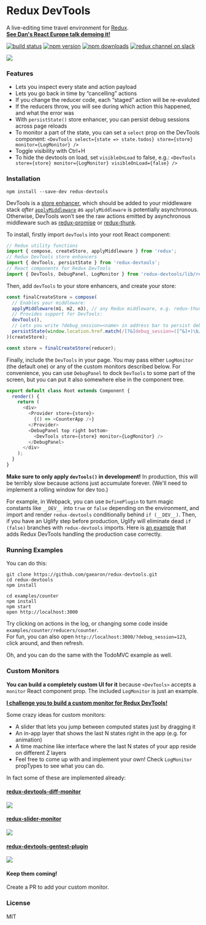 Redux DevTools
=========================

A live-editing time travel environment for [Redux](https://github.com/rackt/redux).  
**[See Dan's React Europe talk demoing it!](http://youtube.com/watch?v=xsSnOQynTHs)**

[![build status](https://img.shields.io/travis/gaearon/redux-devtools/master.svg?style=flat-square)](https://travis-ci.org/gaearon/redux-devtools)
[![npm version](https://img.shields.io/npm/v/redux-devtools.svg?style=flat-square)](https://www.npmjs.com/package/redux-devtools)
[![npm downloads](https://img.shields.io/npm/dm/redux-devtools.svg?style=flat-square)](https://www.npmjs.com/package/redux-devtools)
[![redux channel on slack](https://img.shields.io/badge/slack-redux@reactiflux-61DAFB.svg?style=flat-square)](http://www.reactiflux.com)


![](http://i.imgur.com/J4GeW0M.gif)

### Features

* Lets you inspect every state and action payload
* Lets you go back in time by “cancelling” actions
* If you change the reducer code, each “staged” action will be re-evaluted
* If the reducers throw, you will see during which action this happened, and what the error was
* With `persistState()` store enhancer, you can persist debug sessions across page reloads
* To monitor a part of the state, you can set a `select` prop on the DevTools component: `<DevTools select={state => state.todos} store={store} monitor={LogMonitor} />`
* Toggle visibility with Ctrl+H
* To hide the devtools on load, set `visibleOnLoad` to false, e.g.: `<DevTools store={store} monitor={LogMonitor} visibleOnLoad={false} />`

### Installation

```
npm install --save-dev redux-devtools
```

DevTools is a [store enhancer](http://rackt.github.io/redux/docs/Glossary.html#store-enhancer), which should be added to your middleware stack *after* [`applyMiddleware`](http://rackt.github.io/redux/docs/api/applyMiddleware.html) as `applyMiddleware` is potentially asynchronous. Otherwise, DevTools won’t see the raw actions emitted by asynchronous middleware such as [redux-promise](https://github.com/acdlite/redux-promise) or [redux-thunk](https://github.com/gaearon/redux-thunk).

To install, firstly import `devTools` into your root React component:

```js
// Redux utility functions
import { compose, createStore, applyMiddleware } from 'redux';
// Redux DevTools store enhancers
import { devTools, persistState } from 'redux-devtools';
// React components for Redux DevTools
import { DevTools, DebugPanel, LogMonitor } from 'redux-devtools/lib/react';
```

Then, add `devTools` to your store enhancers, and create your store:

```js
const finalCreateStore = compose(
  // Enables your middleware:
  applyMiddleware(m1, m2, m3), // any Redux middleware, e.g. redux-thunk
  // Provides support for DevTools:
  devTools(),
  // Lets you write ?debug_session=<name> in address bar to persist debug sessions
  persistState(window.location.href.match(/[?&]debug_session=([^&]+)\b/))
)(createStore);

const store = finalCreateStore(reducer);
```

Finally, include the `DevTools` in your page. You may pass either `LogMonitor` (the default one) or any of the custom monitors described below. For convenience, you can use `DebugPanel` to dock `DevTools` to some part of the screen, but you can put it also somewhere else in the component tree.

```js
export default class Root extends Component {
  render() {
    return (
      <div>
        <Provider store={store}>
          {() => <CounterApp />}
        </Provider>
        <DebugPanel top right bottom>
          <DevTools store={store} monitor={LogMonitor} />
        </DebugPanel>
      </div>
    );
  }
}
```

**Make sure to only apply `devTools()` in development!** In production, this will be terribly slow because actions just accumulate forever. (We'll need to implement a rolling window for dev too.)

For example, in Webpack, you can use `DefinePlugin` to turn magic constants like `__DEV__` into `true` or `false` depending on the environment, and import and render `redux-devtools` conditionally behind `if (__DEV__)`. Then, if you have an Uglify step before production, Uglify will eliminate dead `if (false)` branches with `redux-devtools` imports. Here is [an example](https://github.com/erikras/react-redux-universal-hot-example/) that adds Redux DevTools handling the production case correctly.

### Running Examples

You can do this:

```
git clone https://github.com/gaearon/redux-devtools.git
cd redux-devtools
npm install

cd examples/counter
npm install
npm start
open http://localhost:3000
```

Try clicking on actions in the log, or changing some code inside `examples/counter/reducers/counter`.  
For fun, you can also open `http://localhost:3000/?debug_session=123`, click around, and then refresh.

Oh, and you can do the same with the TodoMVC example as well.

### Custom Monitors

**You can build a completely custom UI for it** because `<DevTools>` accepts a `monitor` React component prop. The included `LogMonitor` is just an example.

**[I challenge you to build a custom monitor for Redux DevTools!](https://github.com/gaearon/redux-devtools/issues/3)**

Some crazy ideas for custom monitors:

* A slider that lets you jump between computed states just by dragging it
* An in-app layer that shows the last N states right in the app (e.g. for animation)
* A time machine like interface where the last N states of your app reside on different Z layers
* Feel free to come up with and implement your own! Check `LogMonitor` propTypes to see what you can do.

In fact some of these are implemented already:

#### [redux-devtools-diff-monitor](https://github.com/whetstone/redux-devtools-diff-monitor)

![](http://i.imgur.com/rvCR9OQ.png)

#### [redux-slider-monitor](https://github.com/calesce/redux-slider-monitor)

![](https://camo.githubusercontent.com/d61984306d27d5e0739efc2d57c56ba7aed7996c/68747470733a2f2f73332e616d617a6f6e6177732e636f6d2f662e636c2e6c792f6974656d732f3269314c3147316e3161316833793161324f31772f53637265656e2532305265636f7264696e67253230323031352d30382d3034253230617425323030372e3435253230504d2e676966)

#### [redux-devtools-gentest-plugin](https://github.com/lapanoid/redux-devtools-gentest-plugin)

![](https://camo.githubusercontent.com/71452cc55bc2ac2016dc05e4b6207c5777028a67/687474703a2f2f646c312e6a6f78692e6e65742f64726976652f303031302f333937372f3639323130352f3135303731362f643235343637613236362e706e67)

#### Keep them coming!

Create a PR to add your custom monitor.

### License

MIT